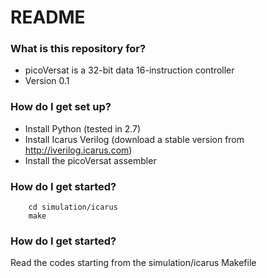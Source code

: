 # README #

### What is this repository for? ###

* picoVersat is a 32-bit data 16-instruction controller
* Version 0.1


### How do I get set up? ###

* Install Python (tested in 2.7)
* Install Icarus Verilog (download a stable version from http://iverilog.icarus.com)
* Install the picoVersat assembler 

### How do I get started? ###

```
    cd simulation/icarus
    make
```

### How do I get started? ###

Read the codes starting from the simulation/icarus Makefile
